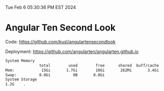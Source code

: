 Tue Feb  6 05:30:36 PM EST 2024

# Angular Ten Second Look

Code: https://github.com/kusl/angulartensecondlook

Deployment: https://github.com/angularten/angularten.github.io

```bash
System Memory
               total        used        free      shared  buff/cache   available
Mem:            15Gi       1.7Gi        10Gi       262Mi       3.4Gi        13Gi
Swap:          8.0Gi          0B       8.0Gi
System Storage
1.2G	.
